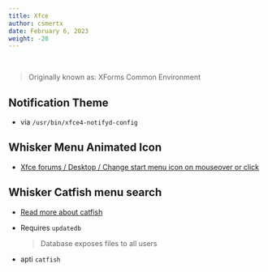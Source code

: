 ```yaml
---
title: Xfce
author: csmertx
date: February 6, 2023
weight: -20
---
```


<br />

> Originally known as: XForms Common Environment

## Notification Theme

- via ```/usr/bin/xfce4-notifyd-config```

## Whisker Menu Animated Icon

- [Xfce forums / Desktop / Change start menu icon on mouseover or click](https://forum.xfce.org/viewtopic.php?id=11098)

## Whisker Catfish menu search

- [Read more about catfish](https://docs.xfce.org/apps/catfish/start)

- Requires ```updatedb```

    > Database exposes files to all users

- apti ```catfish```
